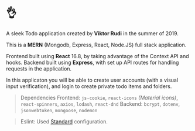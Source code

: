 # 👌

A sleek Todo application created by **Viktor Rudi** in the summer of 2019.

This is a **MERN** (Mongodb, Express, React, Node.JS) full stack application.

Frontend built using **React** 16.8, by taking advantage of the Context API and hooks.
Backend built using **Express**, with set up API routes for handling requests in the application.

In this applicaton you will be able to create user accounts (with a visual input verification), and login to create private todo items and folders.

> Dependencies
> Frontend: `js-cookie`, `react-icons` _(Material icons)_, `react-spinners`, `axios`, `lodash`, `react-dnd`
> Backend: `bcrypt`, `dotenv`, `jsonwebtoken`, `mongoose`, `nodemon`

> Eslint: Used [Standard](https://github.com/standard/eslint-config-standard) configuration.
